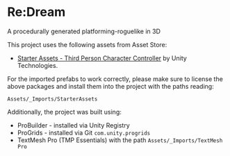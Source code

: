 # Re:Dream

A procedurally generated platforming-roguelike in 3D

This project uses the following assets from Asset Store:

* [Starter Assets - Third Person Character Controller](https://assetstore.unity.com/packages/3d/vehicles/land/stylized-customizable-cars-post-apo-v1-130909) by Unity Technologies.

For the imported prefabs to work correctly, please make sure to license the above packages and install them into the project with the paths reading:

`Assets/_Imports/StarterAssets`

Additionally, the project was built using:

* ProBuilder - installed via Unity Registry  
* ProGrids - installed via Git `com.unity.progrids`  
* TextMesh Pro (TMP Essentials) with the path `Assets/_Imports/TextMesh Pro`
